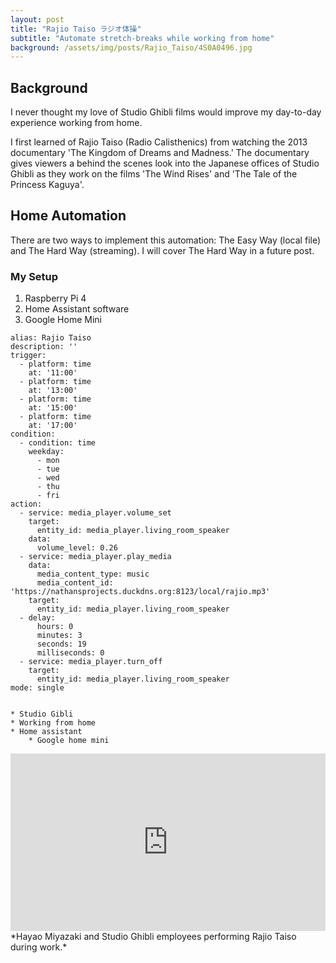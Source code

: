 ```yaml
---
layout: post
title: "Rajio Taiso ラジオ体操"
subtitle: "Automate stretch-breaks while working from home"
background: /assets/img/posts/Rajio_Taiso/4S0A0496.jpg
---
```


## Background
I never thought my love of Studio Ghibli films would improve my day-to-day experience working from home. 

I first learned of Rajio Taiso (Radio Calisthenics) from watching the 2013 documentary 'The Kingdom of Dreams and Madness.' The documentary gives viewers a behind the scenes look into the Japanese offices of Studio Ghibli as they work on the films 'The Wind Rises' and 'The Tale of the Princess Kaguya'.

## Home Automation
There are two ways to implement this automation: The Easy Way (local file) and The Hard Way (streaming). I will cover The Hard Way in a future post.

### My Setup
1. Raspberry Pi 4
2. Home Assistant software
3. Google Home Mini

```
alias: Rajio Taiso
description: ''
trigger:
  - platform: time
    at: '11:00'
  - platform: time
    at: '13:00'
  - platform: time
    at: '15:00'
  - platform: time
    at: '17:00'
condition:
  - condition: time
    weekday:
      - mon
      - tue
      - wed
      - thu
      - fri
action:
  - service: media_player.volume_set
    target:
      entity_id: media_player.living_room_speaker
    data:
      volume_level: 0.26
  - service: media_player.play_media
    data:
      media_content_type: music
      media_content_id: 'https://nathansprojects.duckdns.org:8123/local/rajio.mp3'
    target:
      entity_id: media_player.living_room_speaker
  - delay:
      hours: 0
      minutes: 3
      seconds: 19
      milliseconds: 0
  - service: media_player.turn_off
    target:
      entity_id: media_player.living_room_speaker
mode: single


* Studio Gibli
* Working from home
* Home assistant
    * Google home mini
```

<div style="padding:56.25% 0 0 0;position:relative;"><iframe src="https://player.vimeo.com/video/113410334?title=0&byline=0&portrait=0" style="position:absolute;top:0;left:0;width:100%;height:100%;" frameborder="0" allow="autoplay; fullscreen; picture-in-picture" allowfullscreen></iframe></div><script src="https://player.vimeo.com/api/player.js"></script>
*Hayao Miyazaki and Studio Ghibli employees performing Rajio Taiso during work.*

